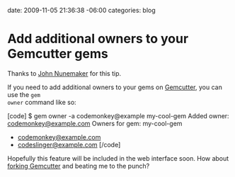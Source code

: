 date: 2009-11-05 21:36:38 -06:00
categories: blog

# Add additional owners to your Gemcutter gems
Thanks to <a href="http://railstips.org">John Nunemaker</a> for this tip.

If you need to add additional owners to your gems on <a href="http://gemcutter.org">Gemcutter</a>, you can use the <code>gem owner</code> command like so:

[code]
$ gem owner -a codemonkey@example my-cool-gem
Added owner: codemonkey@example.com
Owners for gem: my-cool-gem
- codemonkey@example.com
- codeslinger@example.com
[/code] 

Hopefully this feature will be included in the web interface soon. How about <a href="http://github.com/qrush/gemcutter">forking Gemcutter</a> and beating me to the punch?
